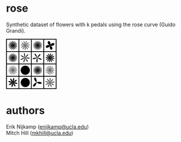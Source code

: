 # rose
Synthetic dataset of flowers with k pedals using the rose curve (Guido Grandi).

![rose](output/rose_batch.png)

# authors
Erik Nijkamp (enijkamp@ucla.edu)  
Mitch Hill (mkhill@ucla.edu)
